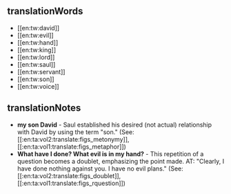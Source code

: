 ## translationWords

* [[en:tw:david]]
* [[en:tw:evil]]
* [[en:tw:hand]]
* [[en:tw:king]]
* [[en:tw:lord]]
* [[en:tw:saul]]
* [[en:tw:servant]]
* [[en:tw:son]]
* [[en:tw:voice]]

## translationNotes

* **my son David** - Saul established his desired (not actual) relationship with David by using the term "son." (See: [[:en:ta:vol2:translate:figs_metonymy]], [[:en:ta:vol1:translate:figs_metaphor]])
* **What have I done? What evil is in my hand?** - This repetition of a question becomes a doublet, emphasizing the point made. AT: "Clearly, I have done nothing against you. I have no evil plans." (See: [[:en:ta:vol2:translate:figs_doublet]], [[:en:ta:vol1:translate:figs_rquestion]])
